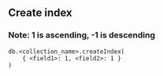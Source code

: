 ## Create index

### Note: 1 is ascending, -1 is descending
    db.<collection_name>.createIndex( 
        { <field1>: 1, <field2>: 1 } 
    )
